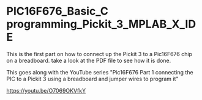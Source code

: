 # PIC16F676_Basic_C programming_Pickit_3_MPLAB_X_IDE

This is the first part on how to connect up the Pickit 3 to a Pic16F676 chip on a breadboard. take a look at the PDF file to see how it is done.

This goes along with the YouTube series "Pic16F676 Part 1 connecting the PIC to a Pickit 3 using a breadboard and jumper wires to program it"

https://youtu.be/O7069OKVfkY